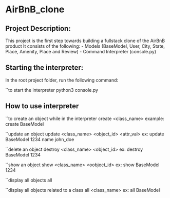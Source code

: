 # AirBnB_clone

## Project Description:

This project is the first step towards building a fullstack clone of the AirBnB product
It consists of the following: - Models (BaseModel, User, City, State, Place, Amenity, Place and Review) - Command Interpreter (console.py)

## Starting the interpreter:

In the root project folder, run the following command:

``to start the interpreter
python3 console.py

## How to use interpreter

``to create an object while in the interpreter
create <class_name>
example:
create BaseModel

``update an object
update <class_name> <object_id> <attribute> <attr_val>
ex:
update BaseModel 1234 name john_doe

``delete an object
destroy <class_name> <object_id>
ex:
destroy BaseModel 1234

``show an object
show <class_name> <oobject_id>
ex:
show BaseModel 1234

``display all objects
all

``display all objects related to a class
all <class_name>
ex:
all BaseModel
